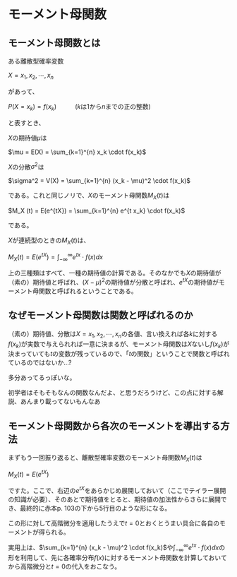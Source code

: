 # モーメント母関数

## モーメント母関数とは

ある離散型確率変数

$X = x_1, x_2, \cdots, x_n$

があって、

$P(X = x_k) = f(x_k) \hspace{30pt}$ ($k$は$1$から$n$までの正の整数)

と表すとき、

$X$の期待値$\mu$は

$\mu = E(X) = \sum_{k=1}^{n} x_k \cdot f(x_k)$

$X$の分散$\sigma^2$は

$\sigma^2 = V(X) = \sum_{k=1}^{n} (x_k - \mu)^2 \cdot f(x_k)$

である。これと同じノリで、$X$のモーメント母関数$M_X (t)$は

$M_X (t) = E(e^{tX}) = \sum_{k=1}^{n} e^{t x_k} \cdot f(x_k)$

である。

$X$が連続型のときの$M_X (t)$は、

$M_X (t) = E(e^{tX}) = \int_{-\infty}^{\infty} e^{t x} \cdot f(x) dx$

上の三種類はすべて、一種の期待値の計算である。そのなかでも$X$の期待値が（素の）期待値と呼ばれ、$(X-\mu)^2$の期待値が分散と呼ばれ、$e^{tX}$の期待値がモーメント母関数と呼ばれるということである。

## なぜモーメント母関数は関数と呼ばれるのか

（素の）期待値、分散は$X = x_1, x_2, \cdots, x_n$の各値、言い換えれば各$k$に対する$f(x_k)$が実数で与えられれば一意に決まるが、モーメント母関数は$X$ないし$f(x_k)$が決まっていても$t$の変数が残っているので、「$t$の関数」ということで関数と呼ばれているのではないか...?

多分あってるっぽいな。

初学者はそもそもなんの関数なんだよ、と思うだろうけど、この点に対する解説、あんまり載ってないもんなあ

## モーメント母関数から各次のモーメントを導出する方法

まずもう一回振り返ると、離散型確率変数のモーメント母関数$M_X (t)$は

$M_X (t) = E(e^{tX})$

ですた。ここで、右辺の$e^{tX}$をあらかじめ展開しておいて（ここでテイラー展開の知識が必要）、そのあとで期待値をとると、期待値の加法性からさらに展開でき、最終的に赤本p. 103の下から5行目のような形になる。

この形に対して高階微分を適用したうえで$t=0$とおくとうまい具合に各自のモーメントが得られる。

実用上は、$\sum_{k=1}^{n} (x_k - \mu)^2 \cdot f(x_k)$や$\int_{-\infty}^{\infty} e^{t x} \cdot f(x) dx$の形を利用して、先に各確率分布$f(x)$に対するモーメント母関数を計算しておいてから高階微分と$t=0$の代入をおこなう。
